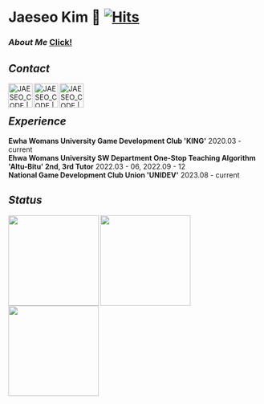 # Jaeseo Kim 🥑 [![Hits](https://hits.seeyoufarm.com/api/count/incr/badge.svg?url=https%3A%2F%2Fgithub.com%2Fjaeseo222&count_bg=%2379C83D&title_bg=%23555555&icon=&icon_color=%23E7E7E7&title=hits&edge_flat=false)](https://hits.seeyoufarm.com)

### _About Me_ [Click!](https://elemental-cantaloupe-b7d.notion.site/About-Jaeseo-Kim-79f9d08206454942bbab681da6738f93?pvs=4)

## _Contact_

[<img align="left"  alt="JAESEO_CODE | Email" width="48px" src="https://github.com/jaeseo222/jaeseo222/assets/68185825/227d5403-e175-48a2-a212-d9944fbada53">][email]
[<img align="left"  alt="JAESEO_CODE | Blog" width="48px" src="https://github.com/jaeseo222/jaeseo222/assets/68185825/64ce4415-497f-4635-84af-722e8aa02a98">][blog]
[<img align="left" alt="JAESEO_CODE | Instagram" width="48px" src="https://github.com/jaeseo222/jaeseo222/assets/68185825/c462433a-250d-49a6-9edd-6c04e1f99d50" />][instagram]

[email]: mailto:jaeserrr@ewha.ac.kr
[blog]: https://avoc-o-d.tistory.com/
[instagram]: https://www.instagram.com/jaeseo_rrr


</br>
</br>

## _Experience_

**Ewha Womans University Game Development Club 'KING'** 2020.03 - current</br>
**Ehwa Womans University SW Department One-Stop Teaching Algorithm 'Altu-Bitu' 2nd, 3rd Tutor** 2022.03 - 06, 2022.09 - 12</br>
**National Game Development Club Union 'UNIDEV'** 2023.08 - current


## _Status_
<a href="https://github.com/jaeseo222"> <img align="left" style="height:180px" src="https://github-readme-stats.vercel.app/api?username=jaeseo222&theme=merko" /></a>
<a href="https://github.com/jaeseo222"> <img align="left" style="height:180px" src="https://github-readme-stats.vercel.app/api/top-langs/?username=jaeseo222&layout=compact&theme=merko&hide_border=true" /></a>
<a href="https://github.com/jaeseo222"> <img align="left" style="height:180px" src="http://mazassumnida.wtf/api/generate_badge?boj=jaeserrr" /></a>
